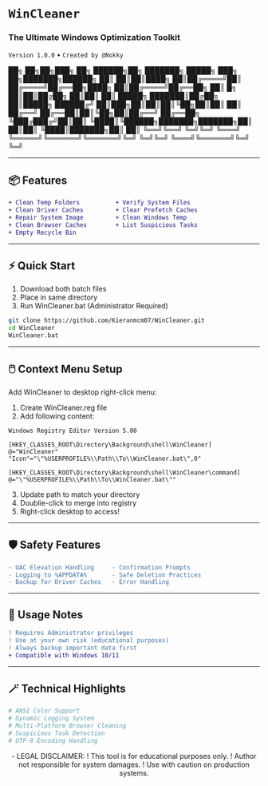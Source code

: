 
  
# `WinCleaner`  
### The Ultimate Windows Optimization Toolkit  
`Version 1.0.0` • `Created by @Nokky`  
  


██╗    ██╗██╗███╗   ██╗ ██████╗██╗     ███████╗ █████╗ ███╗   ██╗███████╗██████╗ 
██║    ██║██║████╗  ██║██╔════╝██║     ██╔════╝██╔══██╗████╗  ██║██╔════╝██╔══██╗
██║ █╗ ██║██║██╔██╗ ██║██║     ██║     █████╗  ███████║██╔██╗ ██║█████╗  ██████╔╝
██║███╗██║██║██║╚██╗██║██║     ██║     ██╔══╝  ██╔══██║██║╚██╗██║██╔══╝  ██╔══██╗
╚███╔███╔╝██║██║ ╚████║╚██████╗███████╗███████╗██║  ██║██║ ╚████║███████╗██║  ██║
 ╚══╝╚══╝ ╚═╝╚═╝  ╚═══╝ ╚═════╝╚══════╝╚══════╝╚═╝  ╚═╝╚═╝  ╚═══╝╚══════╝╚═╝  ╚═╝
                                                                                 

  


---

## 📦 Features
```diff
+ Clean Temp Folders          + Verify System Files
+ Clean Driver Caches         + Clear Prefetch Caches
+ Repair System Image         + Clean Windows Temp
+ Clean Browser Caches        + List Suspicious Tasks
+ Empty Recycle Bin
```

---

## ⚡ Quick Start
1. Download both batch files
2. Place in same directory
3. Run WinCleaner.bat (Administrator Required)
```bash
git clone https://github.com/Kieranmcm07/WinCleaner.git
cd WinCleaner
WinCleaner.bat
```

---

## 🖱️ Context Menu Setup
Add WinCleaner to desktop right-click menu:
1. Create WinCleaner.reg file
2. Add following content:
```reg
Windows Registry Editor Version 5.00

[HKEY_CLASSES_ROOT\Directory\Background\shell\WinCleaner]
@="WinCleaner"
"Icon"="\"%USERPROFILE%\\Path\\To\\WinCleaner.bat\",0"

[HKEY_CLASSES_ROOT\Directory\Background\shell\WinCleaner\command]
@="\"%USERPROFILE%\\Path\\To\\WinCleaner.bat\""
```
3. Update path to match your directory
4. Doublie-click to merge into registry
5. Right-click desktop to access!

---

## 🛡️ Safety Features
```diff
- UAC Elevation Handling     - Confirmation Prompts
- Logging to %APPDATA%       - Safe Deletion Practices
- Backup for Driver Caches   - Error Handling
```

---

## 📝 Usage Notes
```diff
! Requires Administrator privileges
! Use at your own risk (educational purposes)
! Always backup important data first
+ Compatible with Windows 10/11
```

---

## 🪄 Technical Highlights
```py
# ANSI Color Support
# Dynamic Logging System
# Multi-Platform Browser Cleaning
# Suspicious Task Detection
# UTF-8 Encoding Handling
```

<div align="center">
- LEGAL DISCLAIMER: 
! This tool is for educational purposes only.
! Author not responsible for system damages.
! Use with caution on production systems.
</div>